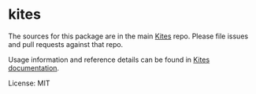 # kites

The sources for this package are in the main [Kites](https://github.com/kitesjs/kites) repo. Please file issues and pull requests against that repo.

Usage information and reference details can be found in [Kites documentation](http://kitesjs.github.io/kites).

License: MIT
